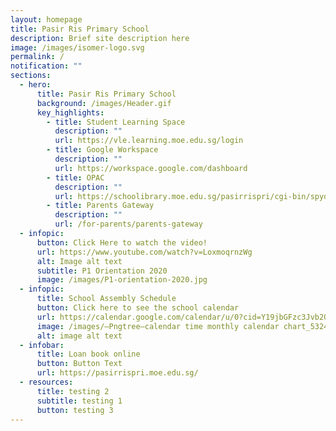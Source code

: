 ```yaml
---
layout: homepage
title: Pasir Ris Primary School
description: Brief site description here
image: /images/isomer-logo.svg
permalink: /
notification: ""
sections:
  - hero:
      title: Pasir Ris Primary School
      background: /images/Header.gif
      key_highlights:
        - title: Student Learning Space
          description: ""
          url: https://vle.learning.moe.edu.sg/login
        - title: Google Workspace
          description: ""
          url: https://workspace.google.com/dashboard
        - title: OPAC
          description: ""
          url: https://schoolibrary.moe.edu.sg/pasirrispri/cgi-bin/spydus.exe/MSGTRN/WPAC/HOME
        - title: Parents Gateway
          description: ""
          url: /for-parents/parents-gateway
  - infopic:
      button: Click Here to watch the video!
      url: https://www.youtube.com/watch?v=LoxmoqrnzWg
      alt: Image alt text
      subtitle: P1 Orientation 2020
      image: /images/P1-orientation-2020.jpg
  - infopic:
      title: School Assembly Schedule
      button: Click here to see the school calendar
      url: https://calendar.google.com/calendar/u/0?cid=Y19jbGFzc3Jvb20zZTEwMjIyMEBncm91cC5jYWxlbmRhci5nb29nbGUuY29t
      image: /images/—Pngtree—calendar time monthly calendar chart_5324170.png
      alt: image alt text
  - infobar:
      title: Loan book online
      button: Button Text
      url: https://pasirrispri.moe.edu.sg/
  - resources:
      title: testing 2
      subtitle: testing 1
      button: testing 3
---
```

